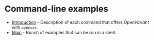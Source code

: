 # Command-line examples

- [Introduction](introduction_cli.ipynb) - Description of each command that offers *OpenVariant* with `openvar`.
- [Main](main_cli.ipynb) - Bunch of examples that can be run in a shell.
